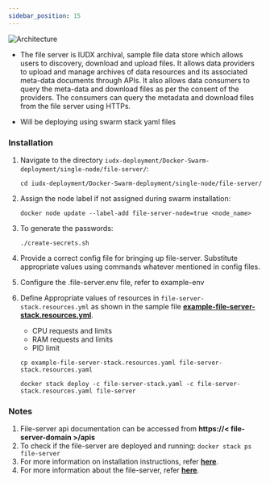 ```yaml
---
sidebar_position: 15
---
```

<div style={{textAlign: 'center'}}>

![Architecture](../../../../resources/auth/file_server_overview.png)<br/>

</div>

+ The file server is IUDX archival, sample file data store which allows users to discovery, download and upload files. It allows data providers to upload and manage archives of data resources and its associated meta-data documents through APIs. It also allows data consumers to query the meta-data and download files as per the consent of the providers. The consumers can query the metadata and download files from the file server using HTTPs.


+ Will be deploying using swarm stack yaml files

### Installation

1. Navigate to the directory `iudx-deployment/Docker-Swarm-deployment/single-node/file-server/`:

    ```
    cd iudx-deployment/Docker-Swarm-deployment/single-node/file-server/
    ```

2. Assign the node label if not assigned during swarm installation:

    ```
    docker node update --label-add file-server-node=true <node_name>
    ```

3. To generate the passwords:

    ```
    ./create-secrets.sh
    ```

4. Provide a correct config file for bringing up file-server. Substitute appropriate values using commands whatever mentioned in config files.

5. Configure the .file-server.env file, refer to example-env

6. Define Appropriate values of resources in `file-server-stack.resources.yml` as shown in the sample file **[example-file-server-stack.resources.yml](https://github.com/datakaveri/iudx-deployment/blob/5.0.0/Docker-Swarm-deployment/single-node/file-server/example-file-server-stack.resources.yaml)**.

    + CPU requests and limits
    + RAM requests and limits
    + PID limit 
    

    
    ```
    cp example-file-server-stack.resources.yaml file-server-stack.resources.yaml

    docker stack deploy -c file-server-stack.yaml -c file-server-stack.resources.yaml file-server
    ```
### Notes

1. File-server api documentation can be accessed from **https://< file-server-domain >/apis**
2. To check if the file-server are deployed and running: `docker stack ps file-server`
3. For more information on installation instructions, refer **[here](https://github.com/datakaveri/iudx-deployment/tree/5.0.0/Docker-Swarm-deployment/single-node/file-server#install)**.
4. For more information about the file-server, refer **[here](https://github.com/datakaveri/iudx-file-server#iudx-file-server)**.
